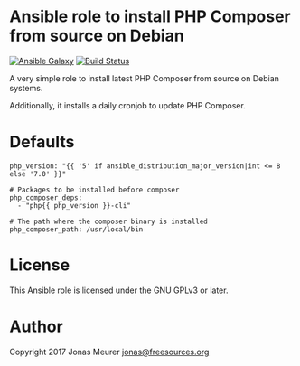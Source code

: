 # Ansible role to install PHP Composer from source on Debian

[![Ansible Galaxy](http://img.shields.io/badge/ansible--galaxy-php-composer-blue.svg)](https://galaxy.ansible.com/mejo-/php-composer/) [![Build Status](https://travis-ci.org/mejo-/ansible-role-php-composer.svg?branch=master)](https://travis-ci.org/mejo-/ansible-role-php-composer)

A very simple role to install latest PHP Composer from source on Debian
systems.

Additionally, it installs a daily cronjob to update PHP Composer.

# Defaults

```
php_version: "{{ '5' if ansible_distribution_major_version|int <= 8 else '7.0' }}"

# Packages to be installed before composer
php_composer_deps:
  - "php{{ php_version }}-cli"

# The path where the composer binary is installed
php_composer_path: /usr/local/bin
```

# License

This Ansible role is licensed under the GNU GPLv3 or later.

# Author

Copyright 2017 Jonas Meurer <jonas@freesources.org>
